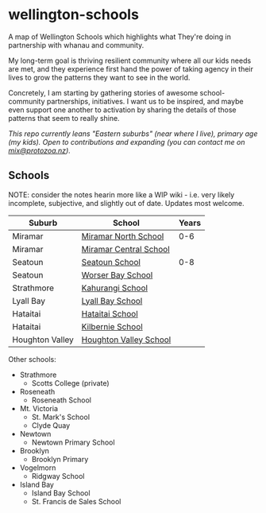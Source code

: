 # wellington-schools

A map of Wellington Schools which highlights what They're doing in partnership
with whanau and community.

My long-term goal is thriving resilient community where all our kids needs are
met, and they experience first hand the power of taking agency in their lives to
grow the patterns they want to see in the world.

Concretely, I am starting by gathering stories of awesome school-community
partnerships, initiatives. I want us to be inspired, and maybe even support one
another to activation by sharing the details of those patterns that seem to
really shine.


_This repo currently leans "Eastern suburbs" (near where I live), primary age (my
kids). Open to contributions and expanding (you can contact me on [mix@protozoa.nz](mailto:mix@protozoa.nz))._

## Schools

NOTE: consider the notes hearin more like a WIP wiki - i.e. very likely
incomplete, subjective, and slightly out of date. Updates most welcome.

Suburb          | School                                                 | Years
----------------|--------------------------------------------------------|--------
Miramar         | [Miramar North School](./miramar_north_school.md)      | 0-6
Miramar         | [Miramar Central School](./miramar_central_school.md)  |
Seatoun         | [Seatoun School](./seatoun_school.md)                  | 0-8
Seatoun         | [Worser Bay School](./worser_bay_school.md)            |
Strathmore      | [Kahurangi School](./kahurangi_school.md)              |
Lyall Bay       | [Lyall Bay School](./lyall_bay_school.md)              |
Hataitai        | [Hataitai School](./hataitai_school.md)                |
Hataitai        | [Kilbernie School](./kilbernie_school.md)              |
Houghton Valley | [Houghton Valley School](./houghtoun_valley_school.md) |


Other schools:
- Strathmore
    - Scotts College (private)
- Roseneath
    - Roseneath School
- Mt. Victoria
    - St. Mark's School
    - Clyde Quay
- Newtown
    - Newtown Primary School
- Brooklyn
    - Brooklyn Primary
- Vogelmorn
    - Ridgway School
- Island Bay
    - Island Bay School
    - St. Francis de Sales School
